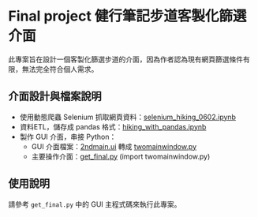 # Final project 健行筆記步道客製化篩選介面

此專案旨在設計一個客製化篩選步道的介面，因為作者認為現有網頁篩選條件有限，無法完全符合個人需求。

## 介面設計與檔案說明

- 使用動態爬蟲 Selenium 抓取網頁資料：[selenium_hiking_0602.ipynb](selenium_hiking_0602.ipynb)
- 資料ETL，儲存成 pandas 格式：[hiking_with_pandas.ipynb](hiking_with_pandas.ipynb)
- 製作 GUI 介面，串接 Python：
  - GUI 介面檔案：[2ndmain.ui](2ndmain.ui) 轉成 [twomainwindow.py](twomainwindow.py)
  - 主要操作介面：[get_final.py](get_final.py) (import twomainwindow.py)
  
## 使用說明

請參考 `get_final.py` 中的 GUI 主程式碼來執行此專案。
